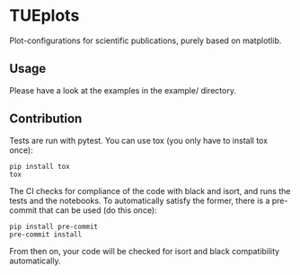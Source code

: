 # TUEplots

Plot-configurations for scientific publications, purely based on matplotlib.

## Usage

Please have a look at the examples in the example/ directory.

## Contribution

Tests are run with pytest.
You can use tox (you only have to install tox once):
```commandline
pip install tox 
tox
```

The CI checks for compliance of the code with black and isort, and runs the tests and the notebooks.
To automatically satisfy the former, there is a pre-commit that can be used (do this once):
```commandline
pip install pre-commit
pre-commit install
```
From then on, your code will be checked for isort and black compatibility automatically. 
